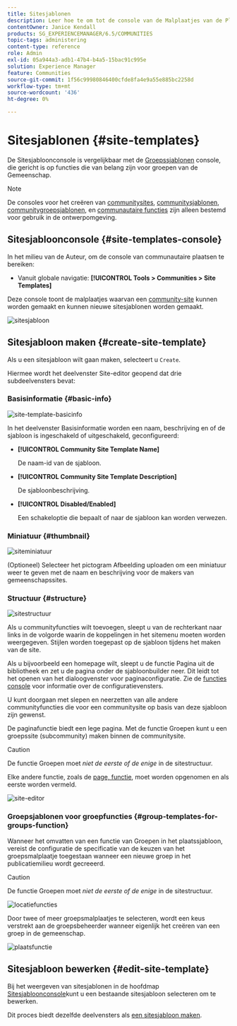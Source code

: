 ```yaml
---
title: Sitesjablonen
description: Leer hoe te om tot de console van de Malplaatjes van de Plaats toegang te hebben om een communautaire plaats tot stand te brengen.
contentOwner: Janice Kendall
products: SG_EXPERIENCEMANAGER/6.5/COMMUNITIES
topic-tags: administering
content-type: reference
role: Admin
exl-id: 05a944a3-adb1-47b4-b4a5-15bac91c995e
solution: Experience Manager
feature: Communities
source-git-commit: 1f56c99980846400cfde8fa4e9a55e885bc2258d
workflow-type: tm+mt
source-wordcount: '436'
ht-degree: 0%

---
```


# Sitesjablonen {#site-templates}

De Sitesjabloonconsole is vergelijkbaar met de [Groepssjablonen](tools-groups.md) console, die gericht is op functies die van belang zijn voor groepen van de Gemeenschap.

>[!NOTE]
>
>De consoles voor het creëren van [communitysites](sites-console.md), [communitysjablonen](sites.md), [communitygroepsjablonen](tools-groups.md), en [communautaire functies](functions.md) zijn alleen bestemd voor gebruik in de ontwerpomgeving.

## Sitesjabloonconsole {#site-templates-console}

In het milieu van de Auteur, om de console van communautaire plaatsen te bereiken:

* Vanuit globale navigatie: **[!UICONTROL Tools > Communities > Site Templates]**

Deze console toont de malplaatjes waarvan een [community-site](sites-console.md) kunnen worden gemaakt en kunnen nieuwe sitesjablonen worden gemaakt.

![sitesjabloon](assets/site-template.png)

## Sitesjabloon maken {#create-site-template}

Als u een sitesjabloon wilt gaan maken, selecteert u `Create`.

Hiermee wordt het deelvenster Site-editor geopend dat drie subdeelvensters bevat:

### Basisinformatie {#basic-info}

![site-template-basicinfo](assets/site-template-basicinfo.png)

In het deelvenster Basisinformatie worden een naam, beschrijving en of de sjabloon is ingeschakeld of uitgeschakeld, geconfigureerd:

* **[!UICONTROL Community Site Template Name]**

  De naam-id van de sjabloon.

* **[!UICONTROL Community Site Template Description]**

  De sjabloonbeschrijving.

* **[!UICONTROL Disabled/Enabled]**

  Een schakeloptie die bepaalt of naar de sjabloon kan worden verwezen.

### Miniatuur {#thumbnail}

![siteminiatuur](assets/site-thumbnail.png)

(Optioneel) Selecteer het pictogram Afbeelding uploaden om een miniatuur weer te geven met de naam en beschrijving voor de makers van gemeenschapssites.

### Structuur {#structure}

![sitestructuur](assets/site-structure.png)

Als u communityfuncties wilt toevoegen, sleept u van de rechterkant naar links in de volgorde waarin de koppelingen in het sitemenu moeten worden weergegeven. Stijlen worden toegepast op de sjabloon tijdens het maken van de site.

Als u bijvoorbeeld een homepage wilt, sleept u de functie Pagina uit de bibliotheek en zet u de pagina onder de sjabloonbuilder neer. Dit leidt tot het openen van het dialoogvenster voor paginaconfiguratie. Zie de [functies console](functions.md) voor informatie over de configuratievensters.

U kunt doorgaan met slepen en neerzetten van alle andere communityfuncties die voor een communitysite op basis van deze sjabloon zijn gewenst.

De paginafunctie biedt een lege pagina. Met de functie Groepen kunt u een groepssite (subcommunity) maken binnen de communitysite.

>[!CAUTION]
>
>De functie Groepen moet *niet de eerste of de enige* in de sitestructuur.
>
>Elke andere functie, zoals de [page, functie](functions.md#page-function), moet worden opgenomen en als eerste worden vermeld.

![site-editor](assets/site-editor.png)

### Groepsjablonen voor groepfuncties {#group-templates-for-groups-function}

Wanneer het omvatten van een functie van Groepen in het plaatssjabloon, vereist de configuratie de specificatie van de keuzen van het groepsmalplaatje toegestaan wanneer een nieuwe groep in het publicatiemilieu wordt gecreeerd.

>[!CAUTION]
>
>De functie Groepen moet *niet de eerste of de enige* in de sitestructuur.

![locatiefuncties](assets/site-functions.png)

Door twee of meer groepsmalplaatjes te selecteren, wordt een keus verstrekt aan de groepsbeheerder wanneer eigenlijk het creëren van een groep in de gemeenschap.

![plaatsfunctie](assets/site-functions1.png)

## Sitesjabloon bewerken {#edit-site-template}

Bij het weergeven van sitesjablonen in de hoofdmap [Sitesjabloonconsole](#site-templates-console)kunt u een bestaande sitesjabloon selecteren om te bewerken.

Dit proces biedt dezelfde deelvensters als [een sitesjabloon maken](#create-site-template).
